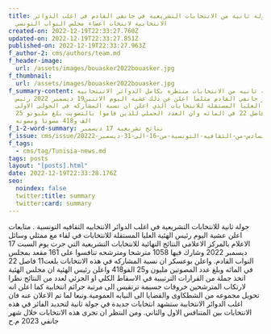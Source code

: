 ```yaml
---
title: جولة ثانية من الانتخابات التشريعية في جانفي القادم في اغلب الدوائر
  الانتخابية لانتخاب اعضاء مجلس النواب التونسي
created-on: 2022-12-19T22:33:27.760Z
updated-on: 2022-12-19T22:33:27.851Z
published-on: 2022-12-19T22:33:27.963Z
f_author-2: cms/authors/team.md
f_header-image:
  url: /assets/images/bouasker2022bouasker.jpg
f_thumbnail:
  url: /assets/images/bouasker2022bouasker.jpg
f_summary-content: جولة ثانيه من الانتخابات منتظره بكامل الدوائر الاتنتخابيه
  خلال شهر جانفي القادم مثلما اعلن عن ذلك عشية اليوم الاثنين19 ديسمبر 2022 رئيس
  الهئية العليا المستقلة للانتخابات الذي اعلن ان نسبة المشاركه في الجولى الاولى
  بلغت11 فاصل 22 في المائه وان العدد الجملي للذين قاموا بالتصويت بلغ مليونو 25
  الف و418 مصوتا ومصوته
f_1-2-word-summary: نتائج تشريعية 17 ديسمبر
f_issue: cms/issue/العدد-السادس-من-الثقافيه-التونسية-من-16-الى-31-ديسمبر-20222.md
f_tags:
  - cms/tag/Tunisia-news.md
tags: posts
layout: "[posts].html"
date: 2022-12-19T22:33:28.176Z
seo:
  noindex: false
  twitter:title: summary
  twitter:card: summary
---
```

جولة ثانية للانتخابات التشريعية في اغلب الدوائر الانتخابيه الثقافيه التونسية . متابعات اعلن عشية اليوم رئيس الهئية العليا المستقلة للانتخابات في لقاء مع ممثلي وسائل الاعلام بالمركز الاعلامي النتائج النهائية  للانتخابات التشريعية التي جرت يوم السبت 17 ديسمبر 2022 وشارك فيها 1058 مترشحا ومترشحه تنافسوا على 161 مقعد بمجلس النواب القادم. واعلن بوعسكر ان نسبة المشاركه في هذه الانتخابات بلغت11 فاصل 22 في المائه وبلغ عدد المصوتين مليون و25 الفو418  واعلن رئيس الهئية ان مجلس الهئية اتخذ جملة من القرارات الترتيبية في الاسقاط الكلي او الجزئي لعدد من النتائج نظرا لارتكاب المترشحين خروقات جسيمة ترتقيس الى مرتبة جرائم انتخابية كما اعلن انه  تحويل مجموعه من الشطكاوى والقضايا الى النيابه العمومية.وتبعا لما تم الاعلان عنه فان اغلب الدوائر الانتخابية ستشهد انتخابات جديدة في جولة ثانية لتحديد الفائز في هذه الانتخابات بين المتنافس الاول والثاني. ومن النتظر ان تجرى هذه الانتخابات خلال شهر جانفي 2023 م.ح